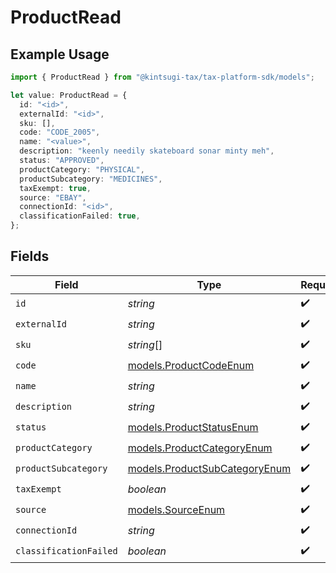 # ProductRead

## Example Usage

```typescript
import { ProductRead } from "@kintsugi-tax/tax-platform-sdk/models";

let value: ProductRead = {
  id: "<id>",
  externalId: "<id>",
  sku: [],
  code: "CODE_2005",
  name: "<value>",
  description: "keenly needily skateboard sonar minty meh",
  status: "APPROVED",
  productCategory: "PHYSICAL",
  productSubcategory: "MEDICINES",
  taxExempt: true,
  source: "EBAY",
  connectionId: "<id>",
  classificationFailed: true,
};
```

## Fields

| Field                                                                | Type                                                                 | Required                                                             | Description                                                          |
| -------------------------------------------------------------------- | -------------------------------------------------------------------- | -------------------------------------------------------------------- | -------------------------------------------------------------------- |
| `id`                                                                 | *string*                                                             | :heavy_check_mark:                                                   | N/A                                                                  |
| `externalId`                                                         | *string*                                                             | :heavy_check_mark:                                                   | N/A                                                                  |
| `sku`                                                                | *string*[]                                                           | :heavy_check_mark:                                                   | N/A                                                                  |
| `code`                                                               | [models.ProductCodeEnum](../models/productcodeenum.md)               | :heavy_check_mark:                                                   | N/A                                                                  |
| `name`                                                               | *string*                                                             | :heavy_check_mark:                                                   | N/A                                                                  |
| `description`                                                        | *string*                                                             | :heavy_check_mark:                                                   | N/A                                                                  |
| `status`                                                             | [models.ProductStatusEnum](../models/productstatusenum.md)           | :heavy_check_mark:                                                   | N/A                                                                  |
| `productCategory`                                                    | [models.ProductCategoryEnum](../models/productcategoryenum.md)       | :heavy_check_mark:                                                   | N/A                                                                  |
| `productSubcategory`                                                 | [models.ProductSubCategoryEnum](../models/productsubcategoryenum.md) | :heavy_check_mark:                                                   | N/A                                                                  |
| `taxExempt`                                                          | *boolean*                                                            | :heavy_check_mark:                                                   | N/A                                                                  |
| `source`                                                             | [models.SourceEnum](../models/sourceenum.md)                         | :heavy_check_mark:                                                   | N/A                                                                  |
| `connectionId`                                                       | *string*                                                             | :heavy_check_mark:                                                   | N/A                                                                  |
| `classificationFailed`                                               | *boolean*                                                            | :heavy_check_mark:                                                   | N/A                                                                  |